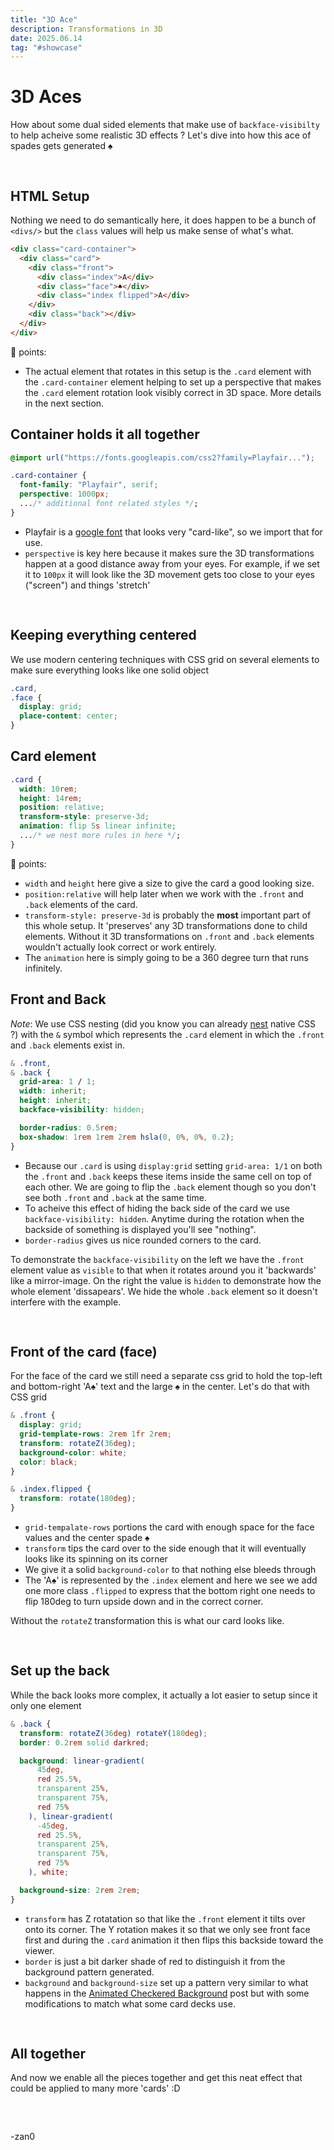 ```yaml
---
title: "3D Ace"
description: Transformations in 3D
date: 2025.06.14
tag: "#showcase"
---
```


# 3D Aces

<Badge :text="$frontmatter.date" />
<Badge :text="$frontmatter.tag" />

How about some dual sided elements that make use of `backface-visibilty` to help acheive some realistic 3D effects ? Let's dive into how this ace of spades gets generated ♠️

<div style="padding-top:1rem;">
<AceOfSpades />
</div>

## HTML Setup

Nothing we need to do semantically here, it does happen to be a bunch of `<divs/>` but the `class` values will help us make sense of what's what.

```html
<div class="card-container">
  <div class="card">
    <div class="front">
      <div class="index">A</div>
      <div class="face">♠</div>
      <div class="index flipped">A</div>
    </div>
    <div class="back"></div>
  </div>
</div>
```

🔑 points:

- The actual element that rotates in this setup is the `.card` element with the `.card-container` element helping to set up a perspective that makes the `.card` element rotation look visibly correct in 3D space. More details in the next section.

## Container holds it all together

```css
@import url("https://fonts.googleapis.com/css2?family=Playfair...");

.card-container {
  font-family: "Playfair", serif;
  perspective: 1000px;
  .../* additional font related styles */;
}
```

- Playfair is a [google font](https://fonts.google.com/specimen/Playfair) that looks very "card-like", so we import that for use.
- `perspective` is key here because it makes sure the 3D transformations happen at a good distance away from your eyes. For example, if we set it to `100px` it will look like the 3D movement gets too close to your eyes ("screen") and things 'stretch'

<style>
.perspective{
    overflow:hidden;
}
.perspective .card-container{
    perspective:100px;
}

</style>
<div class="perspective" style="padding-top:1rem;">
<AceOfSpades />
</div>

## Keeping everything centered

We use modern centering techniques with CSS grid on several elements to make sure everything looks like one solid object

```css
.card,
.face {
  display: grid;
  place-content: center;
}
```

## Card element

```css
.card {
  width: 10rem;
  height: 14rem;
  position: relative;
  transform-style: preserve-3d;
  animation: flip 5s linear infinite;
  .../* we nest more rules in here */;
}
```

🔑 points:

- `width` and `height` here give a size to give the card a good looking size.
- `position:relative` will help later when we work with the `.front` and `.back` elements of the card.
- `transform-style: preserve-3d` is probably the **most** important part of this whole setup. It 'preserves' any 3D transformations done to child elements. Without it 3D transformations on `.front` and `.back` elements wouldn't actually look correct or work entirely.
- The `animation` here is simply going to be a 360 degree turn that runs infinitely.

## Front and Back

_Note_: We use CSS nesting (did you know you can already [nest](https://developer.mozilla.org/en-US/docs/Web/CSS/CSS_nesting) native CSS ?) with the `&` symbol which represents the `.card` element in which the `.front` and `.back` elements exist in.

```css
& .front,
& .back {
  grid-area: 1 / 1;
  width: inherit;
  height: inherit;
  backface-visibility: hidden;

  border-radius: 0.5rem;
  box-shadow: 1rem 1rem 2rem hsla(0, 0%, 0%, 0.2);
}
```

- Because our `.card` is using `display:grid` setting `grid-area: 1/1` on both the `.front` and `.back` keeps these items inside the same cell on top of each other. We are going to flip the `.back` element though so you don't see both `.front` and `.back` at the same time.
- To acheive this effect of hiding the back side of the card we use `backface-visibility: hidden`. Anytime during the rotation when the backside of something is displayed you'll see "nothing".
- `border-radius` gives us nice rounded corners to the card.

To demonstrate the `backface-visibility` on the left we have the `.front` element value as `visible` to that when it rotates around you it 'backwards' like a mirror-image. On the right the value is `hidden` to demonstrate how the whole element 'dissapears'. We hide the whole `.back` element so it doesn't interfere with the example.

<style>
    .backface.first .front{
        backface-visibility: visible;
    }
    .backface.second .front{
        backface-visibility:hidden;
    }
    .backface .back{display:none;}
</style>
<div style="display:flex; gap:1rem;">
    <div class="backface first" style="padding-top:1rem;">
        <AceOfSpades />
    </div>
    <div class="backface second" style="padding-top:1rem;">
        <AceOfSpades />
    </div>
</div>

## Front of the card (face)

For the face of the card we still need a separate css grid to hold the top-left and bottom-right 'A♠️' text and the large ♠️ in the center. Let's do that with CSS grid

```css
& .front {
  display: grid;
  grid-template-rows: 2rem 1fr 2rem;
  transform: rotateZ(36deg);
  background-color: white;
  color: black;
}

& .index.flipped {
  transform: rotate(180deg);
}
```

- `grid-tempalate-rows` portions the card with enough space for the face values and the center spade ♠️
- `transform` tips the card over to the side enough that it will eventually looks like its spinning on its corner
- We give it a solid `background-color` to that nothing else bleeds through
- The 'A♠️' is represented by the `.index` element and here we see we add one more class `.flipped` to express that the bottom right one needs to flip 180deg to turn upside down and in the correct corner.

Without the `rotateZ` transformation this is what our card looks like.

<style>
.front-only .card{animation:none;}
.front-only .front{
   animation:none;
   transform:rotateZ(0deg);
}
</style>
<div class="front-only" style="padding-top:1rem;">
<AceOfSpades />
</div>

## Set up the back

While the back looks more complex, it actually a lot easier to setup since it only one element

```css
& .back {
  transform: rotateZ(36deg) rotateY(180deg);
  border: 0.2rem solid darkred;

  background: linear-gradient(
      45deg,
      red 25.5%,
      transparent 25%,
      transparent 75%,
      red 75%
    ), linear-gradient(
      -45deg,
      red 25.5%,
      transparent 25%,
      transparent 75%,
      red 75%
    ), white;

  background-size: 2rem 2rem;
}
```

- `transform` has Z rotatation so that like the `.front` element it tilts over onto its corner. The Y rotation makes it so that we only see front face first and during the `.card` animation it then flips this backside toward the viewer.
- `border` is just a bit darker shade of red to distinguish it from the background pattern generated.
- `background` and `background-size` set up a pattern very similar to what happens in the [Animated Checkered Background](../showcase/2025-05-12%20Animated%20Checkered%20Background.md) post but with some modifications to match what some card decks use.

<style>
.back-only .card{animation:none; transform:rotateY(180deg);}

</style>
<div class="back-only" style="padding-top:1rem;">
<AceOfSpades />
</div>

## All together

And now we enable all the pieces together and get this neat effect that could be applied to many more 'cards' :D

<div style="padding:1rem 0">
<AceOfSpades />
</div>

-zan0

